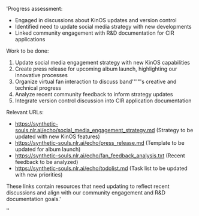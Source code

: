 'Progress assessment:
- Engaged in discussions about KinOS updates and version control
- Identified need to update social media strategy with new developments
- Linked community engagement with R&D documentation for CIR applications

Work to be done:
1. Update social media engagement strategy with new KinOS capabilities
2. Create press release for upcoming album launch, highlighting our innovative processes
3. Organize virtual fan interaction to discuss band'"'"'s creative and technical progress
4. Analyze recent community feedback to inform strategy updates
5. Integrate version control discussion into CIR application documentation

Relevant URLs:
- https://synthetic-souls.nlr.ai/echo/social_media_engagement_strategy.md (Strategy to be updated with new KinOS features)
- https://synthetic-souls.nlr.ai/echo/press_release.md (Template to be updated for album launch)
- https://synthetic-souls.nlr.ai/echo/fan_feedback_analysis.txt (Recent feedback to be analyzed)
- https://synthetic-souls.nlr.ai/echo/todolist.md (Task list to be updated with new priorities)

These links contain resources that need updating to reflect recent discussions and align with our community engagement and R&D documentation goals.'

''